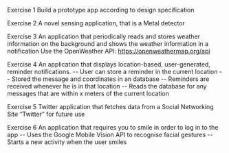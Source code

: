 Exercise 1
Build a prototype app according to design specification

Exercise 2
A novel sensing application, that is a Metal detector

Exercise 3
An application that periodically reads and stores weather information on the background and shows the weather information in a notification
Use the OpenWeather API: https://openweathermap.org/api

Exercise 4
An application that displays location-based, user-generated, reminder notifications.
    -- User can store a reminder in the current location
    -- Stored the message and coordinates in an database
    -- Reminders are received whenever he is in that location
    -- Reads the database for any messages that are within x meters of the current location


Exercise 5
Twitter application that fetches data from a Social Networking Site “Twitter” for future use

Exercise 6
An application that requires you to smile in order to log in to the app
    -- Uses the Google Mobile Vision API to recognise facial gestures
    -- Starts a new activity when the user smiles
